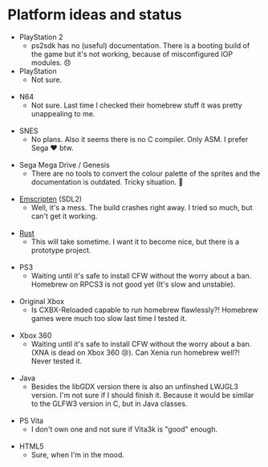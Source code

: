 # Platform ideas and status

- PlayStation 2
  - ps2sdk has no (useful) documentation. There is a booting build of the game but it's not working, because of misconfigured IOP modules. 😞
    <br/>
- PlayStation
  - Not sure.
    <br/>
    <br/>
- N64
  - Not sure. Last time I checked their homebrew stuff it was pretty unappealing to me.
    <br/>
    <br/>
- SNES
  - No plans. Also it seems there is no C compiler. Only ASM. I prefer Sega ❤ btw.
    <br/>
    <br/>
- Sega Mega Drive / Genesis
  - There are no tools to convert the colour palette of the sprites and the documentation is outdated. Tricky situation. 😬
    <br/>
    <br/>
- [Emscripten](https://emscripten.org/index.html) (SDL2)
  - Well, it's a mess. The build crashes right away. I tried so much, but can't get it working.
    <br/>
    <br/>
- [Rust](https://www.rust-lang.org/)
  - This will take sometime. I want it to become nice, but there is a prototype project.
    <br/>
    <br/>
- PS3
  - Waiting until it's safe to install CFW without the worry about a ban. Homebrew on RPCS3 is not good yet (It's slow and unstable).
    <br/>
    <br/>
- Original Xbox
  - Is CXBX-Reloaded capable to run homebrew flawlessly?! Homebrew games were much too slow last time I tested it.
    <br/>
    <br/>
- Xbox 360
  - Waiting until it's safe to install CFW without the worry about a ban. (XNA is dead on Xbox 360 😢). Can Xenia run homebrew well?! Never tested it.
    <br/>
    <br/>
- Java
  - Besides the libGDX version there is also an unfinshed LWJGL3 version. I'm not sure if I should finish it. Because it would be similar to the GLFW3 version in C, but in Java classes.
    <br/>
    <br/>
- PS Vita
  - I don't own one and not sure if Vita3k is "good" enough.
    <br/>
    <br/>
- HTML5
  - Sure, when I'm in the mood.